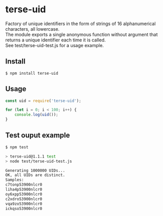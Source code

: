 # terse-uid
Factory of unique identifiers in the form of strings of 16 alphanumerical characters, all lowercase.\
The module exports a single anonymous function without argument that returns a unique identifier each time it is called.\
See test/terse-uid-test.js for a usage example.

## Install
```
$ npm install terse-uid
```

## Usage
```js
const uid = require('terse-uid');

for (let i = 0; i < 100; i++) {
    console.log(uid());
}
```

## Test ouput example
```sh
$ npm test

> terse-uid@1.1.1 test
> node test/terse-uid-test.js

Generating 1000000 UIDs...
OK, all UIDs are distinct.
Samples:
c7tonp53900nlcr0
liha4p53900nlcr0
oy6xpp53900nlcr0
c2xdro53900nlcr0
vqa9zo53900nlcr0
ickqso53900nlcr0
```
